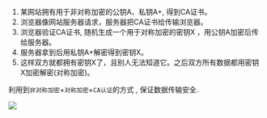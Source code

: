 1. 某网站拥有用于非对称加密的公钥A、私钥A+, 得到CA证书。
2. 浏览器像网站服务器请求，服务器把CA证书给传输浏览器。
3. 浏览器验证CA证书, 随机生成一个用于对称加密的密钥X ，用公钥A加密后传给服务器。
4. 服务器拿到后用私钥A+解密得到密钥X。
5. 这样双方就都拥有密钥X了，且别人无法知道它。之后双方所有数据都用密钥X加密解密(对称加密)。



利用到`非对称加密`+`对称加密`+`CA认证`的方式 , 保证数据传输安全.

![](https://ae01.alicdn.com/kf/Hb03d9bbe7f9943ee9f5cf869b338820fv.jpg)

